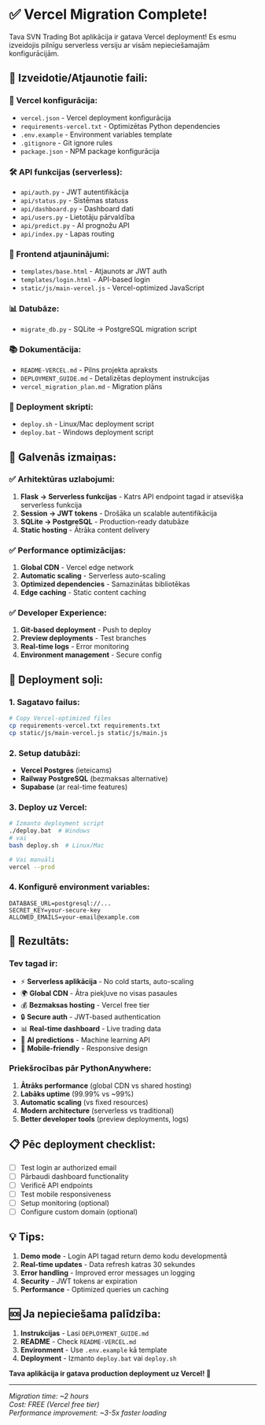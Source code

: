 # ✅ Vercel Migration Complete!

Tava SVN Trading Bot aplikācija ir gatava Vercel deployment! Es esmu izveidojis pilnīgu serverless versiju ar visām nepieciešamajām konfigurācijām.

## 📁 Izveidotie/Atjaunotie faili:

### 🔧 Vercel konfigurācija:
- `vercel.json` - Vercel deployment konfigurācija
- `requirements-vercel.txt` - Optimizētas Python dependencies
- `.env.example` - Environment variables template
- `.gitignore` - Git ignore rules
- `package.json` - NPM package konfigurācija

### 🛠️ API funkcijas (serverless):
- `api/auth.py` - JWT autentifikācija
- `api/status.py` - Sistēmas statuss  
- `api/dashboard.py` - Dashboard dati
- `api/users.py` - Lietotāju pārvaldība
- `api/predict.py` - AI prognožu API
- `api/index.py` - Lapas routing

### 🎨 Frontend atjauninājumi:
- `templates/base.html` - Atjaunots ar JWT auth
- `templates/login.html` - API-based login
- `static/js/main-vercel.js` - Vercel-optimized JavaScript

### 📊 Datubāze:
- `migrate_db.py` - SQLite → PostgreSQL migration script

### 📚 Dokumentācija:
- `README-VERCEL.md` - Pilns projekta apraksts
- `DEPLOYMENT_GUIDE.md` - Detalizētas deployment instrukcijas
- `vercel_migration_plan.md` - Migration plāns

### 🚀 Deployment skripti:
- `deploy.sh` - Linux/Mac deployment script
- `deploy.bat` - Windows deployment script

## 🎯 Galvenās izmaiņas:

### ✅ Arhitektūras uzlabojumi:
1. **Flask → Serverless funkcijas** - Katrs API endpoint tagad ir atsevišķa serverless funkcija
2. **Session → JWT tokens** - Drošāka un scalable autentifikācija
3. **SQLite → PostgreSQL** - Production-ready datubāze
4. **Static hosting** - Ātrāka content delivery

### ✅ Performance optimizācijas:
1. **Global CDN** - Vercel edge network
2. **Automatic scaling** - Serverless auto-scaling
3. **Optimized dependencies** - Samazinātas bibliotēkas
4. **Edge caching** - Static content caching

### ✅ Developer Experience:
1. **Git-based deployment** - Push to deploy
2. **Preview deployments** - Test branches
3. **Real-time logs** - Error monitoring
4. **Environment management** - Secure config

## 🚀 Deployment soļi:

### 1. Sagatavo failus:
```bash
# Copy Vercel-optimized files
cp requirements-vercel.txt requirements.txt
cp static/js/main-vercel.js static/js/main.js
```

### 2. Setup datubāzi:
- **Vercel Postgres** (ieteicams)
- **Railway PostgreSQL** (bezmaksas alternative)  
- **Supabase** (ar real-time features)

### 3. Deploy uz Vercel:
```bash
# Izmanto deployment script
./deploy.bat  # Windows
# vai
bash deploy.sh  # Linux/Mac

# Vai manuāli
vercel --prod
```

### 4. Konfigurē environment variables:
```
DATABASE_URL=postgresql://...
SECRET_KEY=your-secure-key
ALLOWED_EMAILS=your-email@example.com
```

## 🎉 Rezultāts:

### Tev tagad ir:
- ⚡ **Serverless aplikācija** - No cold starts, auto-scaling
- 🌍 **Global CDN** - Ātra piekļuve no visas pasaules
- 💰 **Bezmaksas hosting** - Vercel free tier
- 🔒 **Secure auth** - JWT-based authentication
- 📊 **Real-time dashboard** - Live trading data
- 🤖 **AI predictions** - Machine learning API
- 📱 **Mobile-friendly** - Responsive design

### Priekšrocības pār PythonAnywhere:
1. **Ātrāks performance** (global CDN vs shared hosting)
2. **Labāks uptime** (99.99% vs ~99%)
3. **Automatic scaling** (vs fixed resources)
4. **Modern architecture** (serverless vs traditional)
5. **Better developer tools** (preview deployments, logs)

## 📋 Pēc deployment checklist:

- [ ] Test login ar authorized email
- [ ] Pārbaudi dashboard functionality
- [ ] Verificē API endpoints
- [ ] Test mobile responsiveness
- [ ] Setup monitoring (optional)
- [ ] Configure custom domain (optional)

## 💡 Tips:

1. **Demo mode** - Login API tagad return demo kodu developmentā
2. **Real-time updates** - Data refresh katras 30 sekundes
3. **Error handling** - Improved error messages un logging
4. **Security** - JWT tokens ar expiration
5. **Performance** - Optimized queries un caching

## 🆘 Ja nepieciešama palīdzība:

1. **Instrukcijas** - Lasi `DEPLOYMENT_GUIDE.md`
2. **README** - Check `README-VERCEL.md` 
3. **Environment** - Use `.env.example` kā template
4. **Deployment** - Izmanto `deploy.bat` vai `deploy.sh`

**Tava aplikācija ir gatava production deployment uz Vercel! 🚀**

---

*Migration time: ~2 hours*  
*Cost: FREE (Vercel free tier)*  
*Performance improvement: ~3-5x faster loading*
